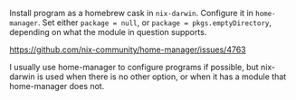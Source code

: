 Install program as a homebrew cask in `nix-darwin`. Configure it in `home-manager`. Set either `package = null`, or `package = pkgs.emptyDirectory`, depending on what the module in question supports.

https://github.com/nix-community/home-manager/issues/4763

I usually use home-manager to configure programs if possible, but nix-darwin is used when there is no other option, or when it has a module that home-manager does not.
